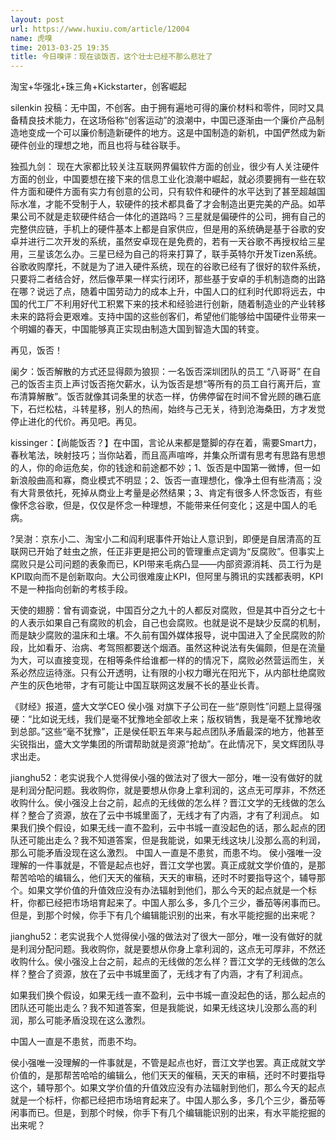 ```yaml
---
layout: post
url: https://www.huxiu.com/article/12004
name: 虎嗅
time: 2013-03-25 19:35
title: 今日嗅评：现在谈饭否，这个壮士已经不那么悲壮了
---
```

淘宝+华强北+珠三角+Kickstarter，创客崛起

silenkin 投稿：无中国，不创客。由于拥有遍地可得的廉价材料和零件，同时又具备精良技术能力，在这场俗称“创客运动”的浪潮中，中国已逐渐由一个廉价产品制造地变成一个可以廉价制造新硬件的地方。这是中国制造的新机，中国俨然成为新硬件创业的理想之地，而且也将与硅谷联手。

独孤九剑： 现在大家都比较关注互联网界偏软件方面的创业，很少有人关注硬件方面的创业，中国要想在接下来的信息工业化浪潮中崛起，就必须要拥有一些在软件方面和硬件方面有实力有创意的公司，只有软件和硬件的水平达到了甚至超越国际水准，才能不受制于人，软硬件的技术都具备了才会制造出更完美的产品。如苹果公司不就是走软硬件结合一体化的道路吗？三星就是偏硬件的公司，拥有自己的完整供应链，手机上的硬件基本上都是自家供应，但是用的系统确是基于谷歌的安卓并进行二次开发的系统，虽然安卓现在是免费的，若有一天谷歌不再授权给三星用，三星该怎么办。三星已经为自己的将来打算了，联手英特尔开发Tizen系统。谷歌收购摩托，不就是为了进入硬件系统，现在的谷歌已经有了很好的软件系统，只要将二者结合好，然后像苹果一样实行闭环，那些基于安卓的手机制造商的出路在哪？说远了点，随着中国劳动力的成本上升，中国人口的红利时代即将远去，中国的代工厂不利用好代工积累下来的技术和经验进行创新，随着制造业的产业转移未来的路将会更艰难。支持中国的这些创客们，希望他们能够给中国硬件业带来一个明媚的春天，中国能够真正实现由制造大国到智造大国的转变。

再见，饭否！

阑夕：饭否解散的方式还显得颇为狼狈：一名饭否深圳团队的员工 “八哥哥” 在自己的饭否主页上声讨饭否拖欠薪水，认为饭否是想“等所有的员工自行离开后，宣布清算解散”。饭否就像其词条里的状态一样，仿佛停留在时间不曾光顾的礁石底下，石烂松枯，斗转星移，别人的热闹，始终与己无关，待到沧海桑田，方才发觉停止进化的代价。再见吧。再见。

kissinger：【尚能饭否？】在中国，言论从来都是蹩脚的存在着，需要Smart力，春秋笔法，映射技巧；当你站着，而且高声喧哗，并集众所谓有思考有思路有思想的人，你的命运危矣，你的钱途和前途都不妙；1、饭否是中国第一微博，但一如新浪般曲高和寡，商业模式不明显；2、饭否一直理想化，像净土但有些清高；没有大背景依托，死掉从商业上考量是必然结果；3、肯定有很多人怀念饭否，有些像怀念谷歌，但是，仅仅是怀念一种理想，不能带来任何变化；这是中国人的毛病。

?吴澍：京东小二、淘宝小二和阎利珉事件开始让人意识到，即便是自居清高的互联网已开始了蛀虫之旅，任正非更是把公司的管理重点定调为“反腐败”。但事实上腐败只是公司问题的表象而已，KPI带来毛病凸显——内部资源消耗、员工行为是KPI取向而不是创新取向。大公司很难废止KPI，但阿里与腾讯的实践都表明，KPI不是一种指向创新的考核手段。

天使的翅膀：曾有调查说，中国百分之九十的人都反对腐败，但是其中百分之七十的人表示如果自己有腐败的机会，自己也会腐败。也就是说不是缺少反腐的机制，而是缺少腐败的温床和土壤。不久前有国外媒体报导，说中国进入了全民腐败的阶段，比如看牙、治病、考驾照都要送个烟酒。虽然这种说法有失偏颇，但是在流量为大，可以直接变现，在相等条件给谁都一样的的情况下，腐败必然营运而生，关系必然应运待涨。只有公开透明，让有限的小权力曝光在阳光下，从内部杜绝腐败产生的灰色地带，才有可能让中国互联网这发展不长的基业长青。

《财经》报道，盛大文学CEO 侯小强 对旗下子公司在一些“原则性”问题上显得强硬：“比如说无线，我们是毫不犹豫地全部收上来；版权销售，我是毫不犹豫地收到总部。”这些“毫不犹豫”，正是侯任职五年来与起点团队矛盾最深的地方，他甚至尖锐指出，盛大文学集团的所谓帮助就是资源“抢劫”。在此情况下，吴文辉团队寻求出走。

jianghu52：老实说我个人觉得侯小强的做法对了很大一部分，唯一没有做好的就是利润分配问题。我收购你，就是要想从你身上拿利润的，这点无可厚非，不然还收购什么。侯小强没上台之前，起点的无线做的怎么样？晋江文学的无线做的怎么样？整合了资源，放在了云中书城里面了，无线才有了内涵，才有了利润点。 如果我们换个假设，如果无线一直不盈利，云中书城一直没起色的话，那么起点的团队还可能出走么？我不知道答案，但是我能说，如果无线这块儿没那么高的利润，那么可能矛盾没现在这么激烈。 中国人一直是不患贫，而患不均。 侯小强唯一没理解的一件事就是，不管是起点也好，晋江文学也罢。真正成就文学价值的，是那帮苦哈哈的编辑么，他们天天的催稿，天天的审稿，还时不时要指导这个，辅导那个。如果文学价值的升值效应没有办法辐射到他们，那么今天的起点就是一个标杆，你都已经把市场培育起来了。中国人那么多，多几个三少，番茄等闲事而已。但是，到那个时候，你手下有几个编辑能识别的出来，有水平能挖掘的出来呢？

jianghu52：老实说我个人觉得侯小强的做法对了很大一部分，唯一没有做好的就是利润分配问题。我收购你，就是要想从你身上拿利润的，这点无可厚非，不然还收购什么。侯小强没上台之前，起点的无线做的怎么样？晋江文学的无线做的怎么样？整合了资源，放在了云中书城里面了，无线才有了内涵，才有了利润点。

如果我们换个假设，如果无线一直不盈利，云中书城一直没起色的话，那么起点的团队还可能出走么？我不知道答案，但是我能说，如果无线这块儿没那么高的利润，那么可能矛盾没现在这么激烈。

中国人一直是不患贫，而患不均。

侯小强唯一没理解的一件事就是，不管是起点也好，晋江文学也罢。真正成就文学价值的，是那帮苦哈哈的编辑么，他们天天的催稿，天天的审稿，还时不时要指导这个，辅导那个。如果文学价值的升值效应没有办法辐射到他们，那么今天的起点就是一个标杆，你都已经把市场培育起来了。中国人那么多，多几个三少，番茄等闲事而已。但是，到那个时候，你手下有几个编辑能识别的出来，有水平能挖掘的出来呢？

